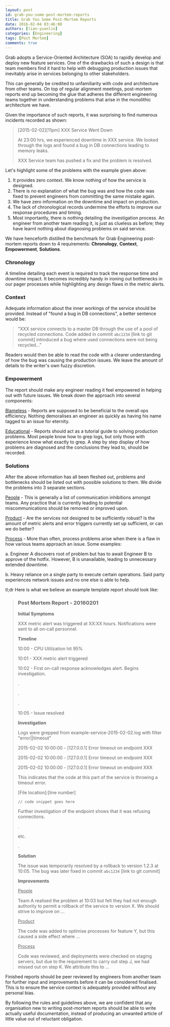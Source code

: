 ```yaml
---
layout: post
id: grab-you-some-post-mortem-reports
title: Grab You Some Post-Mortem Reports
date: 2016-02-04 03:46:00
authors: [lian-yuanlin]
categories: [Engineering]
tags: [Post Mortem]
comments: true
---
```


Grab adopts a Service-Oriented Architecture (SOA) to rapidly develop and deploy new feature services. One of the drawbacks of such a design is that team members find it hard to help with debugging production issues that inevitably arise in services belonging to other stakeholders.

This can generally be credited to unfamiliarity with code and architecture from other teams. On top of regular alignment meetings, post-mortem reports end up becoming the glue that adheres the different engineering teams together in understanding problems that arise in the monolithic architecture we have.

Given the importance of such reports, it was surprising to find numerous incidents recorded as shown:

> [2015-02-02][11pm] XXX Service Went Down
>
> At 23:00 hrs, we experienced downtime in XXX service. We looked through the logs and found a bug in DB connections leading to memory leaks.
>
> XXX Service team has pushed a fix and the problem is resolved.

Let's highlight some of the problems with the example given above:

1. It provides zero context. We know nothing of how the service is designed.
2. There is no explanation of what the bug was and how the code was fixed to prevent engineers from committing the same mistake again.
3. We have zero information on the downtime and impact on production.
4. The lack of chronological records undermine the efforts to improve our response procedures and timing.
5. Most importantly, there is nothing detailing the investigation process. An engineer from another team reading it, is just as clueless as before; they have learnt nothing about diagnosing problems on said service.

We have henceforth distilled the benchmark for Grab Engineering post-mortem reports down to 4 requirements: **Chronology**, **Context**, **Empowerment**, **Solutions**.

### Chronology

A timeline detailing each event is required to track the response time and downtime impact. It becomes incredibly handy in ironing out bottlenecks in our pager processes while highlighting any design flaws in the metric alerts.

### Context

Adequate information about the inner workings of the service should be provided. Instead of "found a bug in DB connections", a better sentence would be:

> "XXX service connects to a master DB through the use of a pool of recycled connections. Code added in commit `abc1234` [link to git commit] introduced a bug where used connections were not being recycled..."

Readers would then be able to read the code with a clearer understanding of how the bug was causing the production issues. We leave the amount of details to the writer's own fuzzy discretion.

### Empowerment

The report should make any engineer reading it feel empowered in helping out with future issues. We break down the approach into several components:

<u>Blameless</u> - Reports are supposed to be beneficial to the overall ops efficiency. Nothing demoralises an engineer as quickly as having his name tagged to an issue for eternity.

<u>Educational</u> - Reports should act as a tutorial guide to solving production problems. Most people know how to grep logs, but only those with experience know what exactly to grep. A step by step display of how problems are diagnosed and the conclusions they lead to, should be recorded.

### Solutions

After the above information has all been fleshed out, problems and bottlenecks should be listed out with possible solutions to them. We divide the problems into 3 separate sections.

<u>People</u> - This is generally a list of communication inhibitions amongst teams. Any practice that is currently leading to potential miscommunications should be removed or improved upon.

<u>Product</u> - Are the services not designed to be sufficiently robust? Is the amount of metric alerts and error triggers currently set up sufficient, or can we do better?

<u>Process</u> - More than often, process problems arise when there is a flaw in how various teams approach an issue. Some examples:

a. Engineer A discovers root of problem but has to await Engineer B to approve of the hotfix. However, B is unavailable, leading to unnecessary extended downtime.

b. Heavy reliance on a single party to execute certain operations. Said party experiences network issues and no one else is able to help.

tl;dr Here is what we believe an example template report should look like:

> ### Post Mortem Report - 20160201
>
> **Initial Symptoms**
>
> XXX metric alert was triggered at XX:XX hours. Notifications were sent to all on-call personnel.
>
> **Timeline**
>
> 10:00 - CPU Utilization hit 95%
>
> 10:01 - XXX metric alert triggered
>
> 10:02 - First on-call response acknowledges alert. Begins investigation.
>
> .
>
> .
>
> .
>
> 10:05 - Issue resolved
>
> **Investigation**
>
> Logs were grepped from example-service-2015-02-02.log with filter "error||timeout"
>
> 2015-02-02 10:00:00 - [127.0.0.1] Error timeout on endpoint XXX
>
> 2015-02-02 10:00:00 - [127.0.0.1] Error timeout on endpoint XXX
>
> 2015-02-02 10:00:00 - [127.0.0.1] Error timeout on endpoint XXX
>
> This indicates that the code at this part of the service is throwing a timeout error.
>
> [File location]:[line number]
>
> ~~~
> // code snippet goes here
> ~~~
>
> Further investigation of the endpoint shows that it was refusing connections.
>
> .
>
> etc.
>
> .
>
> **Solution**
>
> The issue was temporarily resolved by a rollback to version 1.2.3 at 10:05. The bug was later fixed in commit `abc1234` [link to git commit]
>
> **Improvements**
>
> <u>People</u>
>
> Team A realised the problem at 10:03 but felt they had not enough authority to permit a rollback of the service to version X. We should strive to improve on ...
>
> <u>Product</u>
>
> The code was added to optimise processes for feature Y, but this caused a side effect where ...
>
> <u>Process</u>
>
> Code was reviewed, and deployments were checked on staging servers, but due to the requirement to carry out step J, we had missed out on step K. We attribute this to ...

Finished reports should be peer reviewed by engineers from another team for further input and improvements before it can be considered finalised. This is to ensure the service context is adequately provided without any personal bias.

By following the rules and guidelines above, we are confident that any organisation new to writing post-mortem reports should be able to write actually useful documentation, instead of producing an unwanted article of little value out of reluctant obligation.
